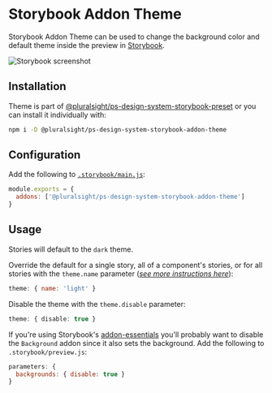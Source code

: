 # Storybook Addon Theme

Storybook Addon Theme can be used to change the background color and default theme inside the preview in [Storybook](https://storybook.js.org).

![Storybook screenshot](https://user-images.githubusercontent.com/679346/113085270-c0c51800-919c-11eb-8325-d41f32fc2b50.png)

## Installation

Theme is part of [@pluralsight/ps-design-system-storybook-preset](https://github.com/pluralsight/design-system/tree/master/packages/storybook-preset) or you can install it individually with:

```sh
npm i -D @pluralsight/ps-design-system-storybook-addon-theme
```

## Configuration

Add the following to [`.storybook/main.js`](https://storybook.js.org/docs/react/configure/overview#configure-your-storybook-project):

```js
module.exports = {
  addons: ['@pluralsight/ps-design-system-storybook-addon-theme']
}
```

## Usage

Stories will default to the `dark` theme.

Override the default for a single story, all of a component's stories, or for all stories with the `theme.name` parameter (*[see more instructions here](https://storybook.js.org/docs/react/writing-stories/parameters)*):

```js
theme: { name: 'light' }
```

Disable the theme with the `theme.disable` parameter:

```typescript jsx
theme: { disable: true }
```

If you're using Storybook's [addon-essentials](https://storybook.js.org/docs/react/essentials/introduction) you'll probably want to disable the `Background` addon since it also sets the background. Add the following to `.storybook/preview.js`:
```js
parameters: {
  backgrounds: { disable: true }
}
```

